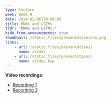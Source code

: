 ```yaml
---
type: lecture
week: Week 9
date: 2024-05-06T10:00:00
title: RNNs and LSTMs
tldr: "RNNs and LSTMs."
hide_from_announcments: true
thumbnail: /static_files/presentations/nn.png
links: 
    - url: /static_files/presentations/
      name: slides
    - url: /static_files/presentations/
      name: slides 6up
---
```

**Video recordings:**
- [Recording 1](http://example.com)
- [Recording 2](http://example.com)
